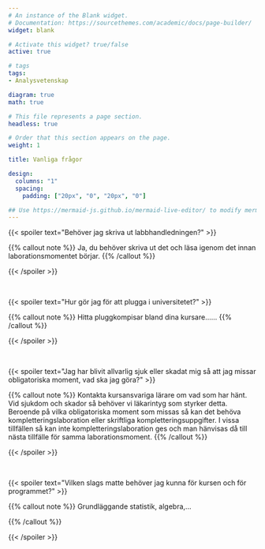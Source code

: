 ```yaml
---
# An instance of the Blank widget.
# Documentation: https://sourcethemes.com/academic/docs/page-builder/
widget: blank

# Activate this widget? true/false
active: true

# tags
tags:
- Analysvetenskap

diagram: true
math: true

# This file represents a page section.
headless: true

# Order that this section appears on the page.
weight: 1

title: Vanliga frågor

design:
  columns: "1"
  spacing:
    padding: ["20px", "0", "20px", "0"]

## Use https://mermaid-js.github.io/mermaid-live-editor/ to modify mermaid gantt
---
```



{{< spoiler text="Behöver jag skriva ut labbhandledningen?" >}}

{{% callout note %}}
Ja, du behöver skriva ut det och läsa igenom det innan laborationsmomentet börjar.
{{% /callout %}}

{{< /spoiler >}}

<br>


{{< spoiler text="Hur gör jag för att plugga i universitetet?" >}}

{{% callout note %}}
Hitta pluggkompisar bland dina kursare......
{{% /callout %}}

{{< /spoiler >}}


<br>


{{< spoiler text="Jag har blivit allvarlig sjuk eller skadat mig så att jag missar obligatoriska moment, vad ska jag göra?" >}}

{{% callout note %}}
Kontakta kursansvariga lärare om vad som har hänt. Vid sjukdom och skador så behöver vi läkarintyg som styrker detta. Beroende på vilka obligatoriska moment som missas så kan det behöva kompletteringslaboration eller skriftliga kompletteringsuppgifter. I vissa tillfällen så kan inte kompletteringslaboration ges och man hänvisas då till nästa tillfälle för samma laborationsmoment.
{{% /callout %}}

{{< /spoiler >}}



<br>


{{< spoiler text="Vilken slags matte behöver jag kunna för kursen och för programmet?" >}}

{{% callout note %}}
Grundläggande statistik, algebra,...

{{% /callout %}}

{{< /spoiler >}}

